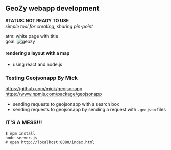 ## GeoZy webapp development
**STATUS: NOT READY TO USE**  
*simple tool for creating, sharing pin-point*  

atm: white page with title  
goal: ![geozy](https://github.com/ChironEn/geozy.png)  



#### rendering a layout with a map
* using react and node.js

### Testing Geojsonapp By Mick
https://github.com/mick/geojsonapp  
https://www.npmjs.com/package/geojsonapp
* sending requests to geojsonapp with a search box
* sending requests to geojsonapp by sending a request with `.geojson` files  

### IT'S A MESS!!!

`$ npm install`  
`node server.js`  
`# open http://localhost:8080/index.html `
